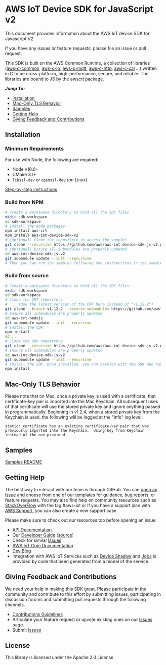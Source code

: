 # AWS IoT Device SDK for JavaScript v2
This document provides information about the AWS IoT device SDK for Javascript V2.

If you have any issues or feature requests, please file an issue or pull request.

This SDK is built on the AWS Common Runtime, a collection of libraries
([aws-c-common](https://github.com/awslabs/aws-c-common),
[aws-c-io](https://github.com/awslabs/aws-c-io),
[aws-c-mqtt](https://github.com/awslabs/aws-c-mqtt),
[aws-c-http](https://github.com/awslabs/aws-c-http),
[aws-c-cal](https://github.com/awslabs/aws-c-cal) ...) written in C to be
cross-platform, high-performance, secure, and reliable. The libraries are bound
to JS by the [awscrt](https://github.com/awslabs/aws-crt-nodejs) package.

*__Jump To:__*
* [Installation](#Installation)
* [Mac-Only TLS Behavior](#Mac-Only-TLS-Behavior)
* [Samples](samples)
* [Getting Help](#Getting-Help)
* [Giving Feedback and Contributions](#Giving-Feedback-and-Contributions)

## Installation

### Minimum Requirements

For use with Node, the following are required:
* Node v10.0+
* CMake 3.1+
* `libssl-dev` or `openssl-dev` (on Linux)

[Step-by-step instructions](./PREREQUISITES.md)

### Build from NPM

``` sh
# Create a workspace directory to hold all the SDK files
mkdir sdk-workspace
cd sdk-workspace
# Install the Node packages
npm install aws-crt
npm install aws-iot-device-sdk-v2
# (Optional) Clone the repository to access the samples
git clone --recursive https://github.com/aws/aws-iot-device-sdk-js-v2.git
# (Optional) Ensure all submodules are properly updated
cd aws-iot-device-sdk-js-v2
git submodule update --init --recursive
# Then you can run the samples following the instructions in the samples README
```

### Build from source

``` sh
# Create a workspace directory to hold all the SDK files
mkdir sdk-workspace
cd sdk-workspace
# Clone the CRT repository
#     (Use the latest version of the CRT here instead of "v1.12.2")
git clone --branch v1.12.2 --recurse-submodules https://github.com/awslabs/aws-crt-nodejs.git
# Ensure all submodules are properly updated
cd aws-crt-nodejs
git submodule update --init --recursive
# Install the CDK
npm install
cd ..
# Clone the SDK repository
git clone --recursive https://github.com/aws/aws-iot-device-sdk-js-v2.git
# Ensure all submodules are properly updated
cd aws-iot-device-sdk-js-v2
git submodule update --init --recursive
# Install the SDK. Once installed, you can develop with the SDK and run the samples
npm install
```

## Mac-Only TLS Behavior

Please note that on Mac, once a private key is used with a certificate, that certificate-key pair is imported into the Mac Keychain.  All subsequent uses of that certificate will use the stored private key and ignore anything passed in programmatically.  Beginning in v1.2.4, when a stored private key from the Keychain is used, the following will be logged at the "info" log level:

```
static: certificate has an existing certificate-key pair that was previously imported into the Keychain.  Using key from Keychain instead of the one provided.
```

## Samples

[Samples README](samples)

## Getting Help

The best way to interact with our team is through GitHub. You can [open an issue](https://github.com/aws/aws-iot-device-sdk-js-v2/issues) and choose from one of our templates for guidance, bug reports, or feature requests. You may also find help on community resources such as [StackOverFlow](https://stackoverflow.com/questions/tagged/aws-iot) with the tag #aws-iot or If you have a support plan with [AWS Support](https://aws.amazon.com/premiumsupport/), you can also create a new support case.

Please make sure to check out our resources too before opening an issue:

*   [API Documentation](https://aws.github.io/aws-iot-device-sdk-js-v2/globals.html)
*   Our [Developer Guide](https://docs.aws.amazon.com/iot/latest/developerguide/what-is-aws-iot.html) ([source](https://github.com/awsdocs/aws-iot-docs))
*   Check for similar [Issues](https://github.com/aws/aws-iot-device-sdk-js-v2/issues)
*   [AWS IoT Core Documentation](https://docs.aws.amazon.com/iot/)
*   [Dev Blog](https://aws.amazon.com/blogs/?awsf.blog-master-iot=category-internet-of-things%23amazon-freertos%7Ccategory-internet-of-things%23aws-greengrass%7Ccategory-internet-of-things%23aws-iot-analytics%7Ccategory-internet-of-things%23aws-iot-button%7Ccategory-internet-of-things%23aws-iot-device-defender%7Ccategory-internet-of-things%23aws-iot-device-management%7Ccategory-internet-of-things%23aws-iot-platform)
* Integration with AWS IoT Services such as
[Device Shadow](https://docs.aws.amazon.com/iot/latest/developerguide/iot-device-shadows.html)
and [Jobs](https://docs.aws.amazon.com/iot/latest/developerguide/iot-jobs.html)
is provided by code that been generated from a model of the service.

## Giving Feedback and Contributions

We need your help in making this SDK great. Please participate in the community and contribute to this effort by submitting issues, participating in discussion forums and submitting pull requests through the following channels.

*   [Contributions Guidelines](CONTRIBUTING.md)
*   Articulate your feature request or upvote existing ones on our [Issues](https://github.com/aws/aws-iot-device-sdk-js-v2/issues?q=is%3Aissue+is%3Aopen+label%3Afeature-request) page.
*   Submit [Issues](https://github.com/aws/aws-iot-device-sdk-js-v2/issues)

## License

This library is licensed under the Apache 2.0 License.
